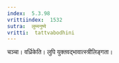 ```yaml
---
index:  5.3.98
vrittiindex:  1532
sutra:  लुम्मनुष्ये
vritti:  tattvabodhini 
---
```


चञ्चा। वर्ध्रिकेति। लुपि युक्तवद्भावात्स्त्रीलिङ्गता। 

